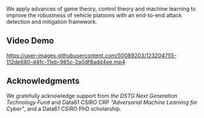 
We apply advances of game theory, control theory and machine learning to improve the robustness of vehicle platoons with an end-to-end attack detection and mitigation framework.

## Video Demo

https://user-images.githubusercontent.com/50089203/123204755-112de680-d4fc-11eb-985c-2a0df8add4ee.mp4
## Acknowledgments
We gratefully acknowledge support from _the DSTG Next Generation Technology Fund_ and Data61 CSIRO CRP _"Adversarial Machine Learning for Cyber"_, and a Data61 CSIRO PhD scholarship.
